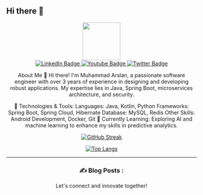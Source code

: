 ## Hi there 👋

<!--
**arslanaka/arslanaka** is a ✨ _special_ ✨ repository because its `README.md` (this file) appears on your GitHub profile.

Here are some ideas to get you started:

- 🔭 I’m currently working on ...
- 🌱 I’m currently learning ...
- 👯 I’m looking to collaborate on ...
- 🤔 I’m looking for help with ...
- 💬 Ask me about ...
- 📫 How to reach me: ...
- 😄 Pronouns: ...
- ⚡ Fun fact: ...
-->


<div id="header" align="center">
  <img src="https://media.giphy.com/media/M9gbBd9nbDrOTu1Mqx/giphy.gif" width="100"/>

  <div id="badges">
  <a href="your-linkedin-URL">
    <img src="https://img.shields.io/badge/LinkedIn-blue?style=for-the-badge&logo=linkedin&logoColor=white" alt="LinkedIn Badge"/>
  </a>
  <a href="your-youtube-URL">
    <img src="https://img.shields.io/badge/YouTube-red?style=for-the-badge&logo=youtube&logoColor=white" alt="Youtube Badge"/>
  </a>
  <a href="your-twitter-URL">
    <img src="https://img.shields.io/badge/Twitter-blue?style=for-the-badge&logo=twitter&logoColor=white" alt="Twitter Badge"/>
  </a>
  </div>

<img src="https://komarev.com/ghpvc/?username=arslanaka&style=flat-square&color=blue" alt=""/>


About Me
👋 Hi there! I'm Muhammad Arslan, a passionate software engineer with over 3 years of experience in designing and developing robust applications. My expertise lies in Java, Spring Boot, microservices architecture, and security.

🔧 Technologies & Tools:
Languages: Java, Kotlin, Python
Frameworks: Spring Boot, Spring Cloud, Hibernate
Database: MySQL, Redis
Other Skills: Android Development, Docker, Git
🌱 Currently Learning:
Exploring AI and machine learning to enhance my skills in predictive analytics.




[![GitHub Streak](https://github-readme-streak-stats.herokuapp.com?user=arslanaka&theme=dark&hide_border=true)](https://git.io/streak-stats)

[![Top Langs](https://github-readme-stats.vercel.app/api/top-langs/?username=arslanaka&layout=compact&theme=vision-friendly-dark)](https://github.com/anuraghazra/github-readme-stats)



---

### :writing_hand: Blog Posts :



Let's connect and innovate together!





</div>




